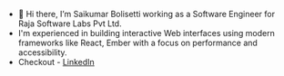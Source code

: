 - 👋 Hi there, I’m Saikumar Bolisetti working as a Software Engineer for Raja Software Labs Pvt Ltd.
- I'm experienced in building interactive Web interfaces using modern frameworks like React, Ember with a focus on performance and accessibility.
- Checkout - <a href="https://www.linkedin.com/in/saikumar10900/" target="_blank">LinkedIn</a>

<!---
saikumar10900/saikumar10900 is a ✨ special ✨ repository because its `README.md` (this file) appears on your GitHub profile.
You can click the Preview link to take a look at your changes.
<a href="https://saikumarb.ccbp.tech/" target="_blank">Portfolio</a> | 
--->
<!-- - 👀 I’m open to explore frontend and full-stack development opportunities. -->
